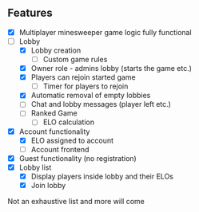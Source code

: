 
<!-- ROADMAP -->
## Features

- [x] Multiplayer minesweeper game logic fully functional
- [ ] Lobby
	- [x] Lobby creation
	 	- [ ] Custom game rules
	- [x] Owner role - admins lobby (starts the game etc.)
	- [x] Players can rejoin started game 
		- [ ] Timer for players to rejoin
	- [x] Automatic removal of empty lobbies
	- [ ] Chat and lobby messages (player left etc.)
	- [ ] Ranked Game
		- [ ] ELO calculation
- [x] Account functionality
	- [x] ELO assigned to account
	- [ ] Account frontend
- [x] Guest functionality (no registration)
- [x] Lobby list
	- [x] Display players inside lobby and their ELOs
	- [x] Join lobby

 Not an exhaustive list and more will come


